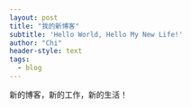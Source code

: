 ```yaml
---
layout: post
title: "我的新博客"
subtitle: 'Hello World, Hello My New Life!'
author: "Chi"
header-style: text
tags:
  - blog
---
```


新的博客，新的工作，新的生活！